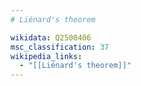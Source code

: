 ```yaml
---
# Liénard's theorem

wikidata: Q2500406
msc_classification: 37
wikipedia_links:
  - "[[Liénard's theorem]]"
---
```

